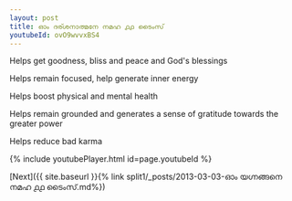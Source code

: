```yaml
---
layout: post
title: ഓം ദര്ശനാത്മനേ നമഹ ൧൧ ടൈംസ്
youtubeId: ovO9wvvxBS4
---
```

 
 
Helps get goodness, bliss and peace and God's blessings
 
Helps remain focused, help generate inner energy 
 
Helps boost physical and mental health 
 
Helps remain grounded and generates a sense of gratitude towards the greater power 
 
Helps reduce bad karma
 
 
 
 


{% include youtubePlayer.html id=page.youtubeId %}
 
[Next]({{ site.baseurl }}{% link  split1/_posts/2013-03-03-ഓം യഗ്നങ്ങനെ നമഹ ൧൧ ടൈംസ്.md%})
 
